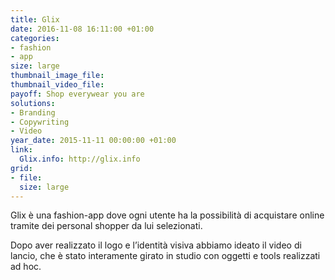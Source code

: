```yaml
---
title: Glix
date: 2016-11-08 16:11:00 +01:00
categories:
- fashion
- app
size: large
thumbnail_image_file: 
thumbnail_video_file: 
payoff: Shop everywear you are
solutions:
- Branding
- Copywriting
- Video
year_date: 2015-11-11 00:00:00 +01:00
link:
  Glix.info: http://glix.info
grid:
- file: 
  size: large
---
```


Glix è una fashion-app dove ogni utente ha la possibilità di acquistare online tramite dei personal shopper da lui selezionati.

Dopo aver realizzato il logo e l’identità visiva abbiamo ideato il video di lancio, che è stato interamente girato in studio con oggetti e tools realizzati ad hoc.